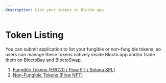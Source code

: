 ```yaml
---
description: List your tokens in Blocto app
---
```


# Token Listing

You can submit application to list your fungible or non-fungible tokens, so users can manage these tokens natively inside Blocto app and/or trade them on BloctoBay and BloctoSwap.

1. [Fungible Tokens (ERC20 / Flow FT / Solana SPL)](https://forms.gle/K2Pd8Pf5X81MxjN97)
2. [Non-Fungible Tokens (Flow NFT)](https://forms.gle/CLkdH1okndqEMrXF8)
